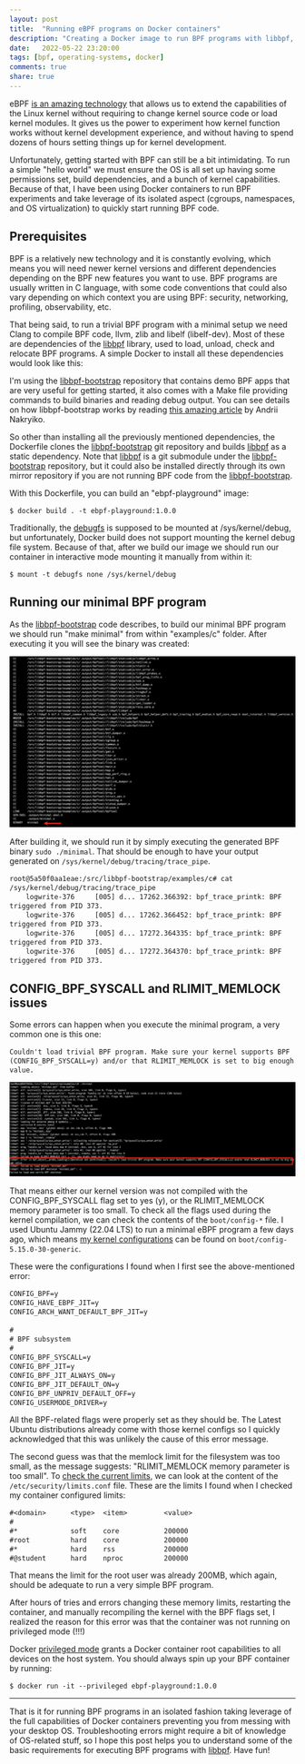 ```yaml
---
layout: post
title:  "Running eBPF programs on Docker containers"
description: "Creating a Docker image to run BPF programs with libbpf, and troubleshooting Ubuntu issues."
date:   2022-05-22 23:20:00
tags: [bpf, operating-systems, docker]
comments: true
share: true
---
```


eBPF [is an amazing technology](https://ebpf.io/what-is-ebpf) that allows us to extend the capabilities of the Linux kernel without requiring to change kernel source code or load kernel modules. It gives us the power to experiment how kernel function works without kernel development experience, and without having to spend dozens of hours setting things up for kernel development.

Unfortunately, getting started with BPF can still be a bit intimidating. To run a simple "hello world" we must ensure the OS is all set up having some permissions set, build dependencies, and a bunch of kernel capabilities. Because of that, I have been using Docker containers to run BPF experiments and take leverage of its isolated aspect (cgroups, namespaces, and OS virtualization) to quickly start running BPF code.

## Prerequisites

BPF is a relatively new technology and it is constantly evolving, which means you will need newer kernel versions and different dependencies depending on the BPF new features you want to use. BPF programs are usually written in C language, with some code conventions that could also vary depending on which context you are using BPF: security, networking, profiling, observability, etc. 

That being said, to run a trivial BPF program with a minimal setup we need Clang to compile BPF code, llvm, zlib and libelf (libelf-dev). Most of these are dependencies of the [libbpf](https://github.com/libbpf/libbpf) library, used to load, unload, check and relocate BPF programs. A simple Docker to install all these dependencies would look like this:

<script src="https://gist.github.com/andreybleme/fd62a2a277d0babb619152c9708e8433.js"></script>

I'm using the [libbpf-bootstrap](https://github.com/libbpf/libbpf-bootstrap) repository that contains demo BPF apps that are very useful for getting started, it also comes with a Make file providing commands to build binaries and reading debug output. You can see details on how libbpf-bootstrap works by reading [this amazing article](https://nakryiko.com/posts/libbpf-bootstrap/) by Andrii Nakryiko.

So other than installing all the previously mentioned dependencies, the Dockerfile clones the [libbpf-bootstrap](https://github.com/libbpf/libbpf-bootstrap) git repository and builds [libbpf](https://github.com/libbpf/libbpf) as a static dependency. Note that [libbpf](https://github.com/libbpf/libbpf) is a git submodule under the [libbpf-bootstrap](https://github.com/libbpf/libbpf-bootstrap) repository, but it could also be installed directly through its own mirror repository if you are not running BPF code from the [libbpf-bootstrap](https://github.com/libbpf/libbpf-bootstrap).

With this Dockerfile, you can build an "ebpf-playground" image:

```
$ docker build . -t ebpf-playground:1.0.0
```

Traditionally, the [debugfs](https://linuxlink.timesys.com/docs/wiki/engineering/HOWTO_Use_debugfs) is supposed to be mounted at /sys/kernel/debug, but unfortunately, Docker build does not support mounting the kernel debug file system. Because of that, after we build our image we should run our container in interactive mode mounting it manually from within it:

```
$ mount -t debugfs none /sys/kernel/debug
```

## Running our minimal BPF program

As the [libbpf-bootstrap](https://github.com/libbpf/libbpf-bootstrap) code describes, to build our minimal BPF program we should run "make minimal" from within "examples/c" folder. After executing it you will see the binary was created:

![BPF Minimal Compiled](https://raw.githubusercontent.com/andreybleme/andreybleme.github.io/master/assets/img/success_complie_minimal_bpf.png)

After building it, we should run it by simply executing the generated BPF binary `sudo ./minimal`.
That should be enough to have your output generated on `/sys/kernel/debug/tracing/trace_pipe`.

```
root@5a50f0aa1eae:/src/libbpf-bootstrap/examples/c# cat /sys/kernel/debug/tracing/trace_pipe
    logwrite-376     [005] d... 17262.366392: bpf_trace_printk: BPF triggered from PID 373.
    logwrite-376     [005] d... 17262.366452: bpf_trace_printk: BPF triggered from PID 373.
    logwrite-376     [005] d... 17272.364335: bpf_trace_printk: BPF triggered from PID 373.
    logwrite-376     [005] d... 17272.364370: bpf_trace_printk: BPF triggered from PID 373.
```

## CONFIG_BPF_SYSCALL and RLIMIT_MEMLOCK issues

Some errors can happen when you execute the minimal program, a very common one is this one:

```
Couldn't load trivial BPF program. Make sure your kernel supports BPF (CONFIG_BPF_SYSCALL=y) and/or that RLIMIT_MEMLOCK is set to big enough value.
```

![BPF Minimal Error Running](https://raw.githubusercontent.com/andreybleme/andreybleme.github.io/master/assets/img/error_running_minimal_bpf.png)

That means either our kernel version was not compiled with the CONFIG_BPF_SYSCALL flag set to yes (y), or the RLIMIT_MEMLOCK memory parameter is too small. To check all the flags used during the kernel compilation, we can check the contents of the `boot/config-*` file. I used Ubuntu Jammy (22.04 LTS) to run a minimal eBPF program a few days ago, which means [my kernel configurations](https://serverfault.com/questions/51032/how-do-i-check-what-kernel-options-were-compiled-without-looking-at-boot-config) can be found on `boot/config-5.15.0-30-generic`.

These were the configurations I found when I first see the above-mentioned error:

```
CONFIG_BPF=y
CONFIG_HAVE_EBPF_JIT=y
CONFIG_ARCH_WANT_DEFAULT_BPF_JIT=y

#
# BPF subsystem
#
CONFIG_BPF_SYSCALL=y
CONFIG_BPF_JIT=y
CONFIG_BPF_JIT_ALWAYS_ON=y
CONFIG_BPF_JIT_DEFAULT_ON=y
CONFIG_BPF_UNPRIV_DEFAULT_OFF=y
CONFIG_USERMODE_DRIVER=y
```

All the BPF-related flags were properly set as they should be. The Latest Ubuntu distributions already come with those kernel configs so I quickly acknowledged that this was unlikely the cause of this error message.

The second guess was that the memlock limit for the filesystem was too small, as the message suggests: "RLIMIT_MEMLOCK memory parameter is too small". To [check the current limits](https://ubuntuforums.org/archive/index.php/t-832769.html), we can look at the content of the `/etc/security/limits.conf` file. These are the limits I found when I checked my container configured limits:

```
#<domain>      <type>  <item>         <value>
#
#*             soft    core           200000
#root          hard    core           200000
#*             hard    rss            200000
#@student      hard    nproc          200000
```

That means the limit for the root user was already 200MB, which again, should be adequate to run a very simple BPF program.

After hours of tries and errors changing these memory limits, restarting the container, and manually recompiling the kernel with the BPF flags set, I realized the reason for this error was that the container was not running on privileged mode (!!!)

Docker [privileged mode](https://docs.docker.com/engine/reference/run/#runtime-privilege-and-linux-capabilities) grants a Docker container root capabilities to all devices on the host system. You should always spin up your BPF container by running: 

```
$ docker run -it --privileged ebpf-playground:1.0.0
```

----

That is it for running BPF programs in an isolated fashion taking leverage of the full capabilities of Docker containers preventing you from messing with your desktop OS. Troubleshooting errors might require a bit of knowledge of OS-related stuff, so I hope this post helps you to understand some of the basic requirements for executing BPF programs with [libbpf](https://github.com/libbpf/libbpf). Have fun!
